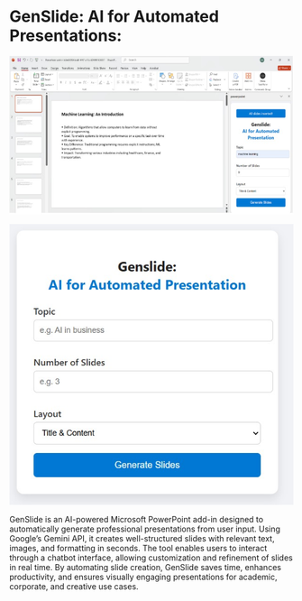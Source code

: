 # GenSlide: AI for Automated Presentations:
![GenSlide UI Preview](https://github.com/Shoaibtalib611/GenSlide-AI-for-Automated-Presentations/blob/main/Assets/preview.jpg?raw=true)

![GenSlide UI](https://github.com/Shoaibtalib611/GenSlide-AI-for-Automated-Presentations/blob/main/Assets/Screenshot%202025-08-12%20193244.jpg?raw=true)

GenSlide is an AI-powered Microsoft PowerPoint add-in designed to automatically generate professional presentations from user input. Using Google’s Gemini API, it creates well-structured slides with relevant text, images, and formatting in seconds. The tool enables users to interact through a chatbot interface, allowing customization and refinement of slides in real time. By automating slide creation, GenSlide saves time, enhances productivity, and ensures visually engaging presentations for academic, corporate, and creative use cases.
